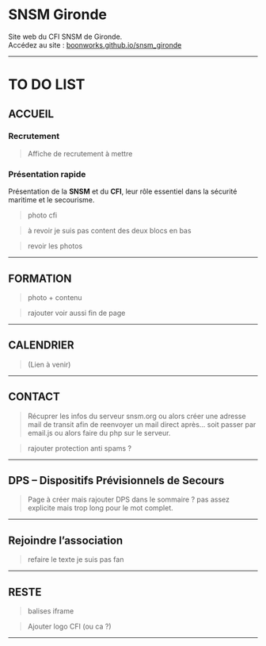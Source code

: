 #  SNSM Gironde

Site web du CFI SNSM de Gironde.  
Accédez au site : [boonworks.github.io/snsm_gironde](https://boonworks.github.io/snsm_gironde/)

---

# TO DO LIST



## ACCUEIL

###  Recrutement  
 > Affiche de recrutement à mettre

###  Présentation rapide
Présentation de la **SNSM** et du **CFI**, leur rôle essentiel dans la sécurité maritime et le secourisme.

>photo cfi

> à revoir je suis pas content des deux blocs en bas 

> revoir les photos

---

## FORMATION

> photo + contenu

> rajouter voir aussi fin de page
---


##  CALENDRIER

 >(Lien à venir)

---

##  CONTACT



> Récuprer les infos du serveur snsm.org ou alors créer une adresse mail de transit afin de reenvoyer un mail direct après... soit passer par email.js ou alors faire du php sur le serveur.

> rajouter protection anti spams ?

---


##  DPS – Dispositifs Prévisionnels de Secours 

> Page à créer mais rajouter DPS dans le sommaire ? pas assez explicite mais trop long pour le mot complet.

---



##  Rejoindre l’association 

> refaire le texte je suis pas fan

---

## RESTE

> balises iframe

> Ajouter logo CFI (ou ca ?)
---